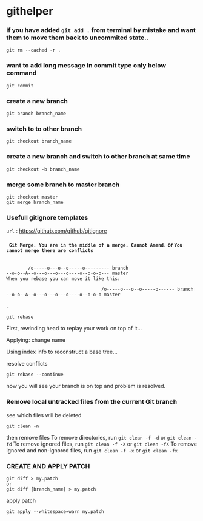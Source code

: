 # githelper

### if you have added `git add .` from terminal by mistake and want them to move them back to uncommited state..

```
git rm --cached -r .

```
### want to add long message in commit type only below command

```
git commit 

```

### create a new branch
```
git branch branch_name

```
### switch to to other branch
```
git checkout branch_name
```

### create a new branch and switch to other branch at same time 
```
git checkout -b branch_name
```

### merge some branch to master branch 
```
git checkout master
git merge branch_name

```

### Usefull gitignore templates
`url` : <https://github.com/github/gitignore>

#### ` Git Merge. You are in the middle of a merge. Cannot Amend.` or `You cannot merge there are conflicts`
```
      
        /o-----o---o--o-----o--------- branch
--o-o--A--o---o---o---o----o--o-o-o--- master
When you rebase you can move it like this:

                                   /o-----o---o--o-----o------ branch
--o-o--A--o---o---o---o----o--o-o-o master
```
.
```
git rebase
```
First, rewinding head to replay your work on top of it...

Applying: change name

Using index info to reconstruct a base tree...

resolve conflicts

```
git rebase --continue

```
now you will see your branch is on top and problem is resolved.




### Remove local untracked files from the current Git branch
see which files will be deleted 
```
git clean -n
```
then remove files
To remove directories, run `git clean -f -d` or `git clean -fd`
To remove ignored files, run `git clean -f -X` or `git clean -fX`
To remove ignored and non-ignored files, run `git clean -f -x` or `git clean -fx`



### CREATE AND APPLY PATCH
```
git diff > my.patch
or 
git diff {branch_name} > my.patch

```
apply patch
```
git apply --whitespace=warn my.patch
```


